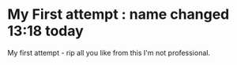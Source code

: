 # My First attempt : name changed 13:18 today
My first attempt - rip all you like from this I'm not professional.
